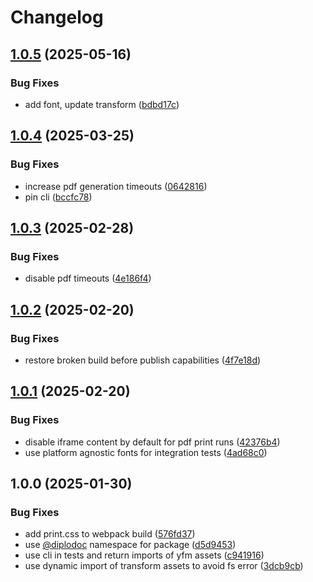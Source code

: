 # Changelog

## [1.0.5](https://github.com/diplodoc-platform/pdf-generator/compare/v1.0.4...v1.0.5) (2025-05-16)


### Bug Fixes

* add font, update transform ([bdbd17c](https://github.com/diplodoc-platform/pdf-generator/commit/bdbd17ccc2ace9340c9d3c9f0e4aac2bb2cc7ee7))

## [1.0.4](https://github.com/diplodoc-platform/pdf-generator/compare/v1.0.3...v1.0.4) (2025-03-25)


### Bug Fixes

* increase pdf generation timeouts ([0642816](https://github.com/diplodoc-platform/pdf-generator/commit/0642816bc0ba98bb70f7e09810dbaab1884a4b2f))
* pin cli ([bccfc78](https://github.com/diplodoc-platform/pdf-generator/commit/bccfc78edecb80bf040247a21c8f3f72f33b1408))

## [1.0.3](https://github.com/diplodoc-platform/pdf-generator/compare/v1.0.2...v1.0.3) (2025-02-28)


### Bug Fixes

* disable pdf timeouts ([4e186f4](https://github.com/diplodoc-platform/pdf-generator/commit/4e186f4f4f873af8a63bcf7d2ebc2634997635c9))

## [1.0.2](https://github.com/diplodoc-platform/pdf-generator/compare/v1.0.1...v1.0.2) (2025-02-20)


### Bug Fixes

* restore broken build before publish capabilities ([4f7e18d](https://github.com/diplodoc-platform/pdf-generator/commit/4f7e18dab0cd027bc1deb257b5224b833ac9be83))

## [1.0.1](https://github.com/diplodoc-platform/pdf-generator/compare/v1.0.0...v1.0.1) (2025-02-20)


### Bug Fixes

* disable iframe content by default for pdf print runs ([42376b4](https://github.com/diplodoc-platform/pdf-generator/commit/42376b4b274efbe31a451050472bd72a0c0757a6))
* use platform agnostic fonts for integration tests ([4ad68c0](https://github.com/diplodoc-platform/pdf-generator/commit/4ad68c02c37a37baff97175f59bc304f957952ed))

## 1.0.0 (2025-01-30)


### Bug Fixes

* add print.css to webpack build ([576fd37](https://github.com/diplodoc-platform/pdf-generator/commit/576fd3764a19999d51ae840feced35c23fdbd280))
* use [@diplodoc](https://github.com/diplodoc) namespace for package ([d5d9453](https://github.com/diplodoc-platform/pdf-generator/commit/d5d94533443c9e36b20e469636f7c3d6530d5741))
* use cli in tests and return imports of yfm assets ([c941916](https://github.com/diplodoc-platform/pdf-generator/commit/c941916af6627453f00d348e74d7e91bb9cfdaad))
* use dynamic import of transform assets to avoid fs error ([3dcb9cb](https://github.com/diplodoc-platform/pdf-generator/commit/3dcb9cb494d3693e026f8003668dce4da77f294b))
